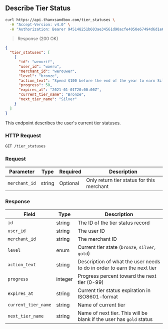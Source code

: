 ## Describe Tier Status

```bash
curl https://api.thanxsandbox.com/tier_statuses \
  -H "Accept-Version: v4.0" \
  -H "Authorization: Bearer 945148251b603ae34561d90acfe4050e67494d6d1e65d4d3d52798407f03c0bd"
```

> Response (200 OK)

```json
{
  "tier_statuses": [
    {
      "id": "weourif",
      "user_id": "woeru",
      "merchant_id": "werouwer",
      "level": "bronze",
      "action_text": "Spend $100 before the end of the year to earn Silver.",
      "progress": 50,
      "expires_at": "2021-01-01T20:00:00Z",
      "current_tier_name": "Bronze",
      "next_tier_name": "Silver"
    }
  ]
}
```

This endpoint describes the user's current tier statuses.

### HTTP Request

`GET /tier_statuses`

### Request

Parameter | Type | Required | Description
--------- | ---- | -------- | -----------
`merchant_id` | string | Optional | Only return tier status for this merchant

### Response

Field | Type | Description
----- | ---- | -----------
`id` | string | The ID of the tier status record
`user_id` | string | The user ID
`merchant_id` | string | The merchant ID
`level` | enum | Current tier state (`bronze`, `silver`, `gold`)
`action_text` | string | Description of what the user needs to do in order to earn the next tier
`progress` | integer | Progress percent toward the next tier (0-99)
`expires_at` | string | Current tier status expiration in ISO8601-format
`current_tier_name` | string | Name of current tier
`next_tier_name` | string | Name of next tier. This will be blank if the user has `gold` status
